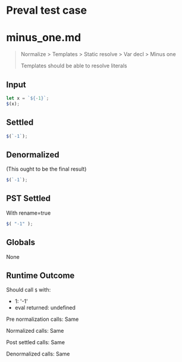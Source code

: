 # Preval test case

# minus_one.md

> Normalize > Templates > Static resolve > Var decl > Minus one
>
> Templates should be able to resolve literals

## Input

`````js filename=intro
let x = `${-1}`;
$(x);
`````


## Settled


`````js filename=intro
$(`-1`);
`````


## Denormalized
(This ought to be the final result)

`````js filename=intro
$(`-1`);
`````


## PST Settled
With rename=true

`````js filename=intro
$( "-1" );
`````


## Globals


None


## Runtime Outcome


Should call `$` with:
 - 1: '-1'
 - eval returned: undefined

Pre normalization calls: Same

Normalized calls: Same

Post settled calls: Same

Denormalized calls: Same
